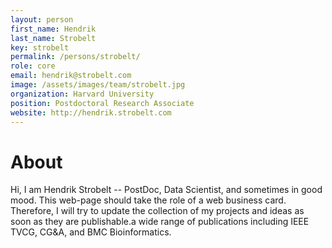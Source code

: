 ```yaml
---
layout: person
first_name: Hendrik
last_name: Strobelt
key: strobelt
permalink: /persons/strobelt/
role: core
email: hendrik@strobelt.com
image: /assets/images/team/strobelt.jpg
organization: Harvard University
position: Postdoctoral Research Associate
website: http://hendrik.strobelt.com
---
```


# About

Hi, I am Hendrik Strobelt -- PostDoc, Data Scientist, and sometimes in good mood. This web-page should take the role of a web business card. Therefore, I will try to update the collection of my projects and ideas as soon as they are publishable.a wide range of publications including IEEE TVCG, CG&A, and BMC Bioinformatics.
